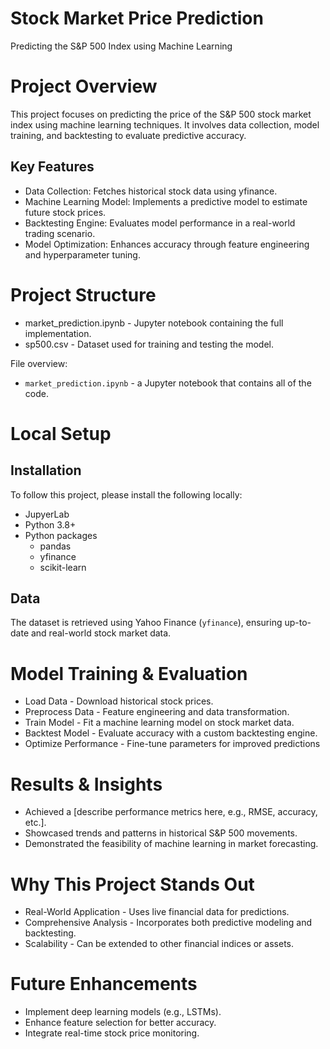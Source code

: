 # Stock Market Price Prediction

Predicting the S&P 500 Index using Machine Learning

# Project Overview

This project focuses on predicting the price of the S&P 500 stock market index using machine learning techniques. It involves data collection, model training, and backtesting to evaluate predictive accuracy.

## Key Features

* Data Collection: Fetches historical stock data using yfinance.
* Machine Learning Model: Implements a predictive model to estimate future stock prices.
* Backtesting Engine: Evaluates model performance in a real-world trading scenario.
* Model Optimization: Enhances accuracy through feature engineering and hyperparameter tuning.

# Project Structure

* market_prediction.ipynb - Jupyter notebook containing the full implementation.
* sp500.csv - Dataset used for training and testing the model.

File overview:

* `market_prediction.ipynb` - a Jupyter notebook that contains all of the code.

# Local Setup

## Installation

To follow this project, please install the following locally:

* JupyerLab
* Python 3.8+
* Python packages
    * pandas
    * yfinance
    * scikit-learn

## Data

The dataset is retrieved using Yahoo Finance (`yfinance`), ensuring up-to-date and real-world stock market data.

# Model Training & Evaluation

* Load Data - Download historical stock prices.
* Preprocess Data - Feature engineering and data transformation.
* Train Model - Fit a machine learning model on stock market data.
* Backtest Model - Evaluate accuracy with a custom backtesting engine.
* Optimize Performance - Fine-tune parameters for improved predictions

# Results & Insights

* Achieved a [describe performance metrics here, e.g., RMSE, accuracy, etc.].
* Showcased trends and patterns in historical S&P 500 movements.
* Demonstrated the feasibility of machine learning in market forecasting.

# Why This Project Stands Out

* Real-World Application - Uses live financial data for predictions.
* Comprehensive Analysis - Incorporates both predictive modeling and backtesting.
* Scalability - Can be extended to other financial indices or assets.

# Future Enhancements

* Implement deep learning models (e.g., LSTMs).
* Enhance feature selection for better accuracy.
* Integrate real-time stock price monitoring.
